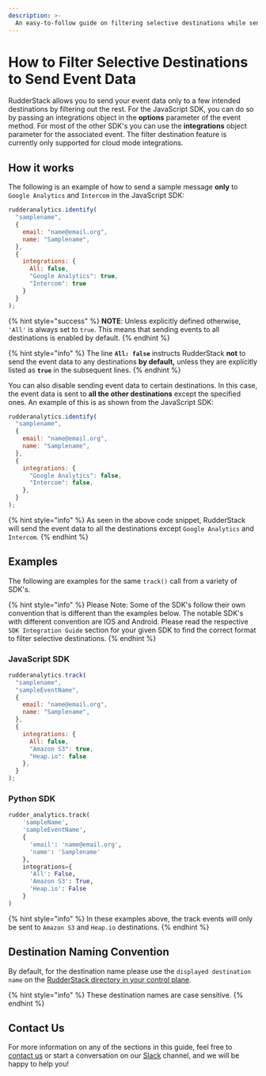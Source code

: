 ```yaml
---
description: >-
  An easy-to-follow guide on filtering selective destinations while sending event data in RudderStack
---
```


# How to Filter Selective Destinations to Send Event Data

RudderStack allows you to send your event data only to a few intended destinations by filtering out the rest. For the JavaScript SDK, you can do so by passing an integrations object in the **options** parameter of the event method. For most of the other SDK's you can use the **integrations** object parameter for the associated event. The filter destination feature is currently only supported for cloud mode integrations.

## How it works

The following is an example of how to send a sample message **only** to `Google Analytics` and `Intercom` in the JavaScript SDK:

```javascript
rudderanalytics.identify(
  "samplename",
  {
    email: "name@email.org",
    name: "Samplename",
  },
  {
    integrations: {
      All: false,
      "Google Analytics": true,
      "Intercom": true
    }
  }
);
```
{% hint style="success" %}
**NOTE**: Unless explicitly defined otherwise, `'All'` is always set to `true`. This means that sending events to all destinations is enabled by default.
{% endhint %}

{% hint style="info" %}
The line **`All: false`** instructs RudderStack **not** to send the event data to any destinations **by default,** unless they are explicitly listed as **`true`** in the subsequent lines.
{% endhint %}

You can also disable sending event data to certain destinations. In this case, the event data is sent to **all the other destinations** except the specified ones. An example of this is as shown from the JavaScript SDK:

```javascript
rudderanalytics.identify(
  "samplename",
  {
    email: "name@email.org",
    name: "Samplename",
  },
  {
    integrations: {
      "Google Analytics": false,
      "Intercom": false,
    },
  }
);
```

{% hint style="info" %}
As seen in the above code snippet, RudderStack will send the event data to all the destinations except `Google Analytics` and `Intercom`.
{% endhint %}

## Examples

The following are examples for the same `track()` call from a variety of SDK's. 

{% hint style="info" %}
Please Note: Some of the SDK's follow their own convention that is different than the examples below. The notable SDK's with different convention are IOS and Android. Please read the respective `SDK Integration Guide` section for your given SDK to find the correct format to filter selective destinations.
{% endhint %}

### JavaScript SDK

```javascript
rudderanalytics.track(
  "samplename",
  "sampleEventName",
  {
    email: "name@email.org",
    name: "Samplename",
  },
  {
    integrations: {
      All: false,
      "Amazon S3": true,
      "Heap.io": false
    },
  }
);
```

### Python SDK

```python
rudder_analytics.track(
    'sampleName', 
    'sampleEventName', 
    {
      'email': 'name@email.org',
      'name': 'Samplename'
    },
    integrations={
      'All': False,
      'Amazon S3': True,
      'Heap.io': False
    }
)
```

{% hint style="info" %}
In these examples above, the track events will only be sent to `Amazon S3` and `Heap.io` destinations.
{% endhint %}

## Destination Naming Convention

By default, for the destination name please use the `displayed destination name` on the [RudderStack directory in your control plane](https://app.rudderstack.com/directory).

{% hint style="info" %}
These destination names are case sensitive.
{% endhint %}

## Contact Us

For more information on any of the sections in this guide, feel free to [contact us](mailto:%20docs@rudderstack.com) or start a conversation on our [Slack](https://resources.rudderstack.com/join-rudderstack-slack) channel, and we will be happy to help you!
